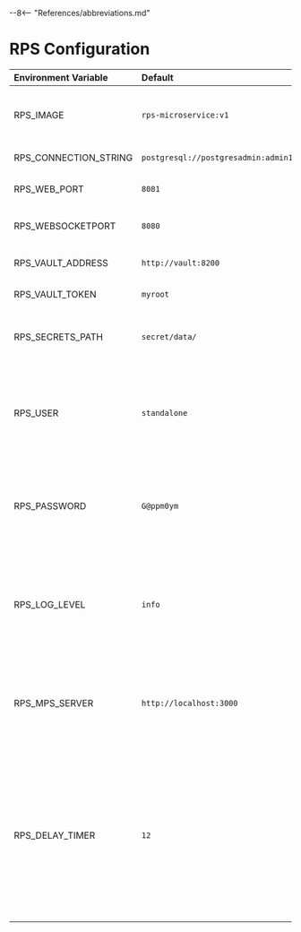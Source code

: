 --8<-- "References/abbreviations.md"

# RPS Configuration 

| Environment Variable         | Default                               | Description |
| :--------------------------- | :------------------------------------ | :---------- |
| RPS_IMAGE                    | `rps-microservice:v1`   | Only used when using docker-compose.yml. Specifies image to use for RPS |
| RPS_CONNECTION_STRING        | `postgresql://postgresadmin:admin123@localhost:5432/rpsdb` | The database connection string | 
| RPS_WEB_PORT                 | `8081`                  | Specifies the Web API port to listen on |
| RPS_WEBSOCKETPORT            | `8080`                  | Specifies the Websocket port to listen on |
| RPS_VAULT_ADDRESS            | `http://vault:8200`    | Address of where the vault is hosted |
| RPS_VAULT_TOKEN              | `myroot`                | Token used to access the vault |
| RPS_SECRETS_PATH             | `secret/data/`          | Specifies the path for where secrets are stored in the vault |
| RPS_USER                     | `standalone`            | If RPS is aware of MPS. This is the username used to log into MPS. This should match the value provided for MPS_USER |
| RPS_PASSWORD                 | `G@ppm0ym`              | If RPS is aware of MPS. This is the password used to log into MPS. This should match the value provided for MPS_PASSWORD |
| RPS_LOG_LEVEL                | `info`                  | Controls the level of logging provided in the service. Options are (in order of increasing detail): `error`, `warn`, `info`, `verbose`, `debug` |
| RPS_MPS_SERVER               | `http://localhost:3000` | Specifices where the MPS is hosted -- required for metadata registration (i.e. hostname, and tags) |
| RPS_DELAY_TIMER              | `12`                   | Sets the number of seconds to wait after activation but before proceeding with final steps. By default it is set to 12 seconds. During this waiting period, RPS sends heartbeats to RPC to keep the connection alive. |